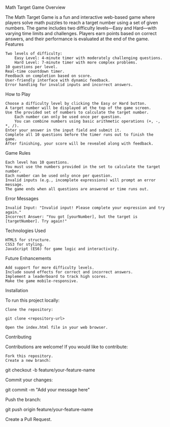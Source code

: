Math Target Game
Overview

The Math Target Game is a fun and interactive web-based game where players solve math puzzles to reach a target number using a set of given numbers. The game includes two difficulty levels—Easy and Hard—with varying time limits and challenges. Players earn points based on correct answers, and their performance is evaluated at the end of the game.
Features

    Two levels of difficulty:
        Easy Level: 4-minute timer with moderately challenging questions.
        Hard Level: 7-minute timer with more complex problems.
    10 questions per level.
    Real-time countdown timer.
    Feedback on completion based on score.
    User-friendly interface with dynamic feedback.
    Error handling for invalid inputs and incorrect answers.

How to Play

    Choose a difficulty level by clicking the Easy or Hard button.
    A target number will be displayed at the top of the game screen.
    Use the provided set of numbers to calculate the target number.
        Each number can only be used once per question.
        You can combine numbers using basic arithmetic operations (+, -, *, /).
    Enter your answer in the input field and submit it.
    Complete all 10 questions before the timer runs out to finish the game.
    After finishing, your score will be revealed along with feedback.

Game Rules

    Each level has 10 questions.
    You must use the numbers provided in the set to calculate the target number.
    Each number can be used only once per question.
    Invalid inputs (e.g., incomplete expressions) will prompt an error message.
    The game ends when all questions are answered or time runs out.

Error Messages

    Invalid Input: "Invalid input! Please complete your expression and try again."
    Incorrect Answer: "You got [yourNumber], but the target is [targetNumber]. Try again!"

Technologies Used

    HTML5 for structure.
    CSS3 for styling.
    JavaScript (ES6) for game logic and interactivity.

Future Enhancements

    Add support for more difficulty levels.
    Include sound effects for correct and incorrect answers.
    Implement a leaderboard to track high scores.
    Make the game mobile-responsive.

Installation

To run this project locally:

    Clone the repository:

    git clone <repository-url>

    Open the index.html file in your web browser.

Contributing

Contributions are welcome! If you would like to contribute:

    Fork this repository.
    Create a new branch:

git checkout -b feature/your-feature-name

Commit your changes:

git commit -m "Add your message here"

Push the branch:

git push origin feature/your-feature-name

Create a Pull Request.
